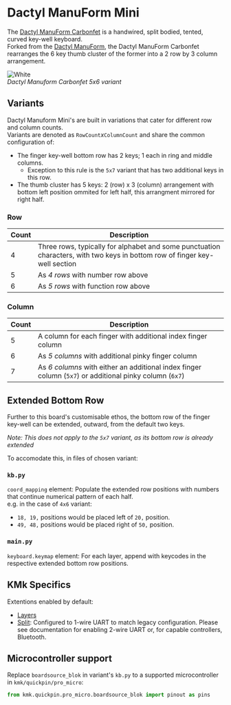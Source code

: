 # Dactyl ManuForm Mini

The [Dactyl ManuForm Carbonfet](https://github.com/carbonfet/dactyl-manuform) is a handwired, split bodied, tented, curved key-well keyboard.  
Forked from the [Dactyl ManuForm](/boards/dactyl_manuform), the Dactyl ManuForm Carbonfet rearranges the 6 key thumb cluster of the former into a 2 row by 3 column arrangement.

![White](![GlamShot](https://i.imgur.com/0ugz1C9.jpg))  
*Dactyl Manuform Carbonfet 5x6 variant*

## Variants

Dactyl Manuform Mini's are built in variations that cater for different row and column counts.  
Variants are denoted as `RowCount`*x*`ColumnCount` and share the common configuration of:
- The finger key-well bottom row has 2 keys; 1 each in ring and middle columns.
    - Exception to this rule is the `5x7` variant that has two additional keys in this row.
- The thumb cluster has 5 keys: 2 (row) x 3 (column) arrangement with bottom left position ommited for left half, this arrangment mirrored for right half.

### Row
| Count | Description |
| --- | --- |
| 4 | Three rows, typically for alphabet and some punctuation characters, with two keys in bottom row of finger key-well section |
| 5 | As *4 rows* with number row above |
| 6 | As *5 rows* with function row above |

### Column
| Count | Description |
| --- | --- |
| 5 | A column for each finger with additional index finger column |  
| 6 | As *5 columns* with additional pinky finger column |
| 7 | As *6 columns* with either an additional index finger column (`5x7`) or additional pinky column (`6x7`) |

## Extended Bottom Row

Further to this board's customisable ethos, the bottom row of the finger key-well can be extended, outward, from the default two keys.

*Note: This does not apply to the `5x7` variant, as its bottom row is already extended*

To accomodate this, in files of chosen variant:
### `kb.py`  
`coord_mapping` element: Populate the extended row positions with numbers that continue numerical pattern of each half.  
e.g. in the case of `4x6` variant:
- `18, 19,` positions would be placed left of `20,` position.
- `49, 48,` positions would be placed right of `50,` position.

### `main.py`  
`keyboard.keymap` element: For each layer, append with keycodes in the respective extended bottom row positions.

## KMk Specifics

Extentions enabled by default:  
- [Layers](/docs/en/layers.md)
- [Split](/docs/en/split_keyboards.md): Configured to 1-wire UART to match legacy configuration. Please see documentation for enabling 2-wire UART or, for capable controllers, Bluetooth.

## Microcontroller support

Replace `boardsource_blok` in variant's `kb.py` to a supported microcontroller in `kmk/quickpin/pro_micro`:

```python
from kmk.quickpin.pro_micro.boardsource_blok import pinout as pins
```
